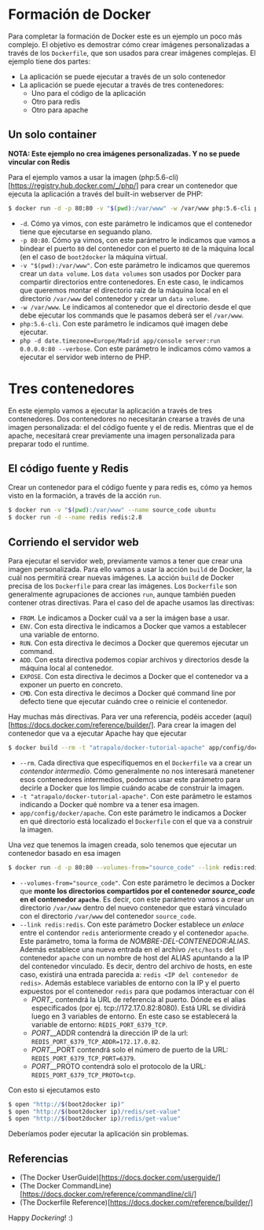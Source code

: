 # Formación de Docker

Para completar la formación de Docker este es un ejemplo un poco más complejo. El objetivo es demostrar cómo crear imágenes
personalizadas a través de los ```Dockerfile```, que son usados para crear imágenes complejas. El ejemplo tiene dos partes:

* La aplicación se puede ejecutar a través de un solo contenedor
* La aplicación se puede ejecutar a través de tres contenedores:
  * Uno para el código de la aplicación
  * Otro para redis
  * Otro para apache

## Un solo container

**NOTA: Este ejemplo no crea imágenes personalizadas. Y no se puede vincular con Redis**

Para el ejemplo vamos a usar la imagen (php:5.6-cli)[https://registry.hub.docker.com/_/php/] para crear un contenedor que
ejecuta la aplicación a través del built-in webserver de PHP:

```bash
$ docker run -d -p 80:80 -v "$(pwd):/var/www" -w /var/www php:5.6-cli php -d date.timezone=Europe/Madrid app/console server:run 0.0.0.0:80 --verbose
```

* ```-d```. Cómo ya vimos, con este parámetro le indicamos que el contenedor tiene que ejecutarse en seguando plano.
* ```-p 80:80```. Cómo ya vimos, con este parámetro le indicamos que vamos a bindear el puerto ```80``` del contenedor
  con el puerto ```80``` de la máquina local (en el caso de ```boot2docker``` la máquina virtual.
* ```-v "$(pwd):/var/www"```. Con este parámetro le indicamos que queremos crear un ```data volume```. Los ```data volumes```
  son usados por Docker para compartir directorios entre contenedores. En este caso, le indicamos que queremos montar el
  directorio raíz de la máquina local en el directorio ```/var/www``` del contenedor y crear un ```data volume```.
* ```-w /var/www```. Le indicamos al contenedor que el directorio desde el que debe ejecutar los commands que le pasamos
  deberá ser el ```/var/www```.
* ```php:5.6-cli```. Con este parámetro le indicamos qué imagen debe ejecutar.
* ```php -d date.timezone=Europe/Madrid app/console server:run 0.0.0.0:80 --verbose```. Con este parámetro le indicamos
  cómo vamos a ejecutar el servidor web interno de PHP.

# Tres contenedores

En este ejemplo vamos a ejecutar la aplicación a través de tres contenedores. Dos contenedores no necesitarán crearse a
través de una imagen personalizada: el del código fuente y el de redis. Mientras que el de apache, necesitará crear
previamente una imagen personalizada para preparar todo el runtime.

## El código fuente y Redis

Crear un contenedor para el código fuente y para redis es, cómo ya hemos visto en la formación, a través de la acción ```run```.

```bash
$ docker run -v "$(pwd):/var/www" --name source_code ubuntu
$ docker run -d --name redis redis:2.8
```

## Corriendo el servidor web

Para ejecutar el servidor web, previamente vamos a tener que crear una imagen personalizada. Para ello vamos a usar la
acción ```build``` de Docker, la cuál nos permitirá crear nuevas imágenes. La acción ```build``` de Docker precisa de los
```Dockerfile``` para crear las imágenes. Los ```Dockerfile``` son generalmente agrupaciones de acciones ```run```, aunque
también pueden contener otras directivas. Para el caso del de apache usamos las directivas:

* ```FROM```. Le indicamos a Docker cuál va a ser la imágen base a usar.
* ```ENV```. Con esta directiva le indicamos a Docker que vamos a establecer una variable de entorno.
* ```RUN```. Con esta directiva le decimos a Docker que queremos ejecutar un command.
* ```ADD```. Con esta directiva podemos copiar archivos y directorios desde la máquina local al contenedor.
* ```EXPOSE```. Con esta directiva le decimos a Docker que el contenedor va a exponer un puerto en concreto.
* ```CMD```. Con esta directiva le decimos a Docker qué command line por defecto tiene que ejecutar cuándo cree o
  reinicie el contenedor.

Hay muchas más directivas. Para ver una referencia, podéis acceder (aquí)[https://docs.docker.com/reference/builder/].
Para crear la imagen del contenedor que va a ejecutar Apache hay que ejecutar

```bash
$ docker build --rm -t "atrapalo/docker-tutorial-apache" app/config/docker/apache
```

* ```--rm```. Cada directiva que especifiquemos en el ```Dockerfile``` va a crear un *contendor intermedio*. Cómo generalmente
  no nos interesará manetener esos contenedores intermedios, podemos usar este parámetro para decirle a Docker que los
  limpie cuándo acabe de construir la imagen.
* ```-t "atrapalo/docker-tutorial-apache"```. Con este parámetro le estamos indicando a Docker qué nombre va a tener esa
  imagen.
* ```app/config/docker/apache```. Con este parámetro le indicamos a Docker en qué directorio está localizado el ```Dockerfile```
  con el que va a construir la imagen.

Una vez que tenemos la imagen creada, solo tenemos que ejecutar un contenedor basado en esa imagen

```bash
$ docker run -d -p 80:80 --volumes-from="source_code" --link redis:redis --name apache atrapalo/docker-tutorial-apache
```

* ```--volumes-from="source_code"```. Con este parámetro le decimos a Docker que **monte los directorios compartidos por
  el contenedor _source_code_ en el contenedor ```apache```**. Es decir, con este parámetro vamos a crear un directorio
  ```/var/www``` dentro del nuevo contenedor que estará vinculado con el directorio ```/var/www``` del contenedor
  ```source_code```.
* ```--link redis:redis```. Con este parámetro Docker establece un *enlace* entre el contendor ```redis``` anteriormente
  creado y el contenedor ```apache```. Este parámetro, toma la forma de *NOMBRE-DEL-CONTENEDOR:ALIAS*. Además establece
  una nueva entrada en el archivo ```/etc/hosts``` del contenedor ```apache``` con un nombre de host del ALIAS apuntando
  a la IP del contenedor vinculado. Es decir, dentro del archivo de hosts, en este caso, existirá una entrada parecida a:
  ```redis <IP del contenedor de redis>```. Además establece variables de entorno con la IP y el puerto expuestos
  por el contenedor ```redis``` para que podamos interactuar con él
    * <name>_PORT_<port>_<protocol> contendrá la URL de referencia al puerto. Dónde <name> es el alias especificados (por
      ej. tcp://172.17.0.82:8080). Está URL se dividirá luego en 3 variables de entorno. En este caso se establecerá la
      variable de entorno: ```REDIS_PORT_6379_TCP```.
    * <name>_PORT_<port>_<protocol>_ADDR contendrá la dirección IP de la url: ```REDIS_PORT_6379_TCP_ADDR=172.17.0.82```.
    * <name>_PORT_<port>_<protocol>_PORT contendrá solo el número de puerto de la URL: ```REDIS_PORT_6379_TCP_PORT=6379```.
    * <name>_PORT_<port>_<protocol>_PROTO contendrá solo el protocolo de la URL: ```REDIS_PORT_6379_TCP_PROTO=tcp```.

Con esto si ejecutamos esto

```bash
$ open "http://$(boot2docker ip)"
$ open "http://$(boot2docker ip)/redis/set-value"
$ open "http://$(boot2docker ip)/redis/get-value"
```

Deberíamos poder ejecutar la aplicación sin problemas.

## Referencias

* (The Docker UserGuide)[https://docs.docker.com/userguide/]
* (The Docker CommandLine)[https://docs.docker.com/reference/commandline/cli/]
* (The Dockerfile Reference)[https://docs.docker.com/reference/builder/]

Happy *Dockering*! :)
